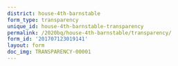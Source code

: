 ```yaml
---
district: house-4th-barnstable
form_type: transparency
unique_id: house-4th-barnstable-transparency
permalink: /2020bq/house-4th-barnstable/transparency/
form_id: '201707123019141'
layout: form
doc_img: TRANSPARENCY-00001
---
```

